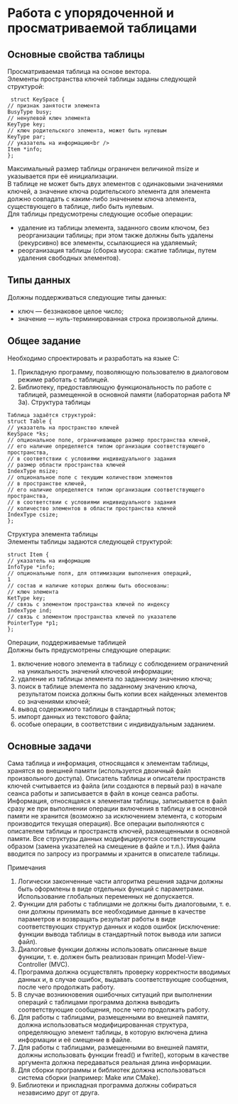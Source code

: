# Работа с упорядоченной и просматриваемой таблицами
## Основные свойства таблицы
Просматриваемая таблица на основе вектора. <br />
Элементы пространства ключей таблицы заданы следующей структурой:<br />
```
 struct KeySpace {
// признак занятости элемента
BusyType busy;
// ненулевой ключ элемента
KeyType key;
// ключ родительского элемента, может быть нулевым
KeyType par;
// указатель на информацию<br />
Item *info;
};
```
Максимальный размер таблицы ограничен величиной msize и указывается при её инициализации.<br />
В таблице не может быть двух элементов с одинаковыми значениями ключей, а значение ключа
родительского элемента для элемента должно совпадать с каким-либо значением ключа элемента,
существующего в таблице, либо быть нулевым.<br />
Для таблицы предусмотрены следующие особые операции:<br />
* удаление из таблицы элемента, заданного своим ключом, без реорганизации таблицы; при этом
также должны быть удалены (рекурсивно) все элементы, ссылающиеся на удаляемый;
* реорганизация таблицы (сборка мусора: сжатие таблицы, путем удаления свободных элементов).<br />
## Типы данных<br />
Должны поддерживаться следующие типы данных:<br />
* ключ — беззнаковое целое число;
* значение — нуль-терминированная строка произвольной длины.

## Общее задание
Необходимо спроектировать и разработать на языке C:
1. Прикладную программу, позволяющую пользователю в диалоговом режиме работать с таблицей.
2. Библиотеку, предоставляющую функциональность по работе с таблицей, размещенной в основной памяти (лабораторная работа № 3а).
Структура таблицы
```
Таблица задаётся структурой:
struct Table {
// указатель на пространство ключей
KeySpace *ks;
// опциональное поле, ограничивающее размер пространства ключей,
// его наличие определяется типом организации соответствующего пространства,
// в соответствии с условиями индивидуального задания
// размер области пространства ключей
IndexType msize;
// опциональное поле с текущим количеством элементов
// в пространстве ключей,
// его наличие определяется типом организации соответствующего пространства,
// в соответствии с условиями индивидуального задания
// количество элементов в области пространства ключей
IndexType csize;
};
```
Структура элемента таблицы <br />
Элементы таблицы задаются следующей структурой:
```
struct Item {
// указатель на информацию
InfoType *info;
// опциональные поля, для оптимизации выполнения операций,
1
// состав и наличие которых должны быть обоснованы:
// ключ элемента
KetType key;
// связь с элементом пространства ключей по индексу
IndexType ind;
// связь с элементом пространства ключей по указателю
PointerType *p1;
};
```
Операции, поддерживаемые таблицей <br />
Должны быть предусмотрены следующие операции:
1. включение нового элемента в таблицу с соблюдением ограничений на уникальность значений
ключевой информации;
2. удаление из таблицы элемента по заданному значению ключа;
3. поиск в таблице элемента по заданному значению ключа, результатом поиска должны быть
копии всех найденных элементов со значениями ключей;
4. вывод содержимого таблицы в стандартный поток;
5. импорт данных из текстового файла;
6. особые операции, в соответствии с индивидуальным заданием.
## Основные задачи
Сама таблица и информация, относящаяся к элементам таблицы, хранятся во внешней памяти (используется двоичный файл произвольного доступа). Описатель таблицы и описатели
пространств ключей считывается из файла (или создаются в первый раз) в начале сеанса работы и записывается в файл в конце сеанса работы. Информация, относящаяся к элементам
таблицы, записывается в файл сразу же при выполнении операции включения в таблицу и в
основной памяти не хранится (возможно за исключением элемента, с которым производится
текущая операция). Все операции выполняются с описателем таблицы и пространств ключей,
размещенными в основной памяти. Все структуры данных модифицируются соответствующим образом (замена указателей на смещение в файле и т.п.). Имя файла вводится по запросу
из программы и хранится в описателе таблицы. 

Примечания
1. Логически законченные части алгоритма решения задачи должны быть оформлены в виде отдельных функций с параметрами. Использование глобальных переменных не допускается.
2. Функции для работы с таблицами не должны быть диалоговыми, т. е. они должны принимать все необходимые данные в качестве параметров и возвращать результат работы в виде
соответствующих структур данных и кодов ошибок (исключение: функции вывода таблицы в
стандартный поток вывода или записи файл).
3. Диалоговые функции должны использовать описанные выше функции, т. е. должен быть реализован принцип Model-View-Controller (MVC).
4. Программа должна осуществлять проверку корректности вводимых данных и, в случае ошибок,
выдавать соответствующие сообщения, после чего продолжать работу.
5. В случае возникновения ошибочных ситуаций при выполнении операций с таблицами программа должна выводить соответствующие сообщения, после чего продолжать работу.
6. Для работы с таблицами, размещенными во внешней памяти, должна использоваться модифицированная структура, определяющую элемент таблицы, в которую включена длина информации и её смещение в файле.
7. Для работы с таблицами, размещенными во внешней памяти, должны использовать функции
fread() и fwrite(), которым в качестве аргумента должна передаваться реальная длина
информации.
8. Для сборки программы и библиотек должна использоваться система сборки (например: Make
или CMake).
9. Библиотеки и прикладная программа должны собираться независимо друг от друга.
